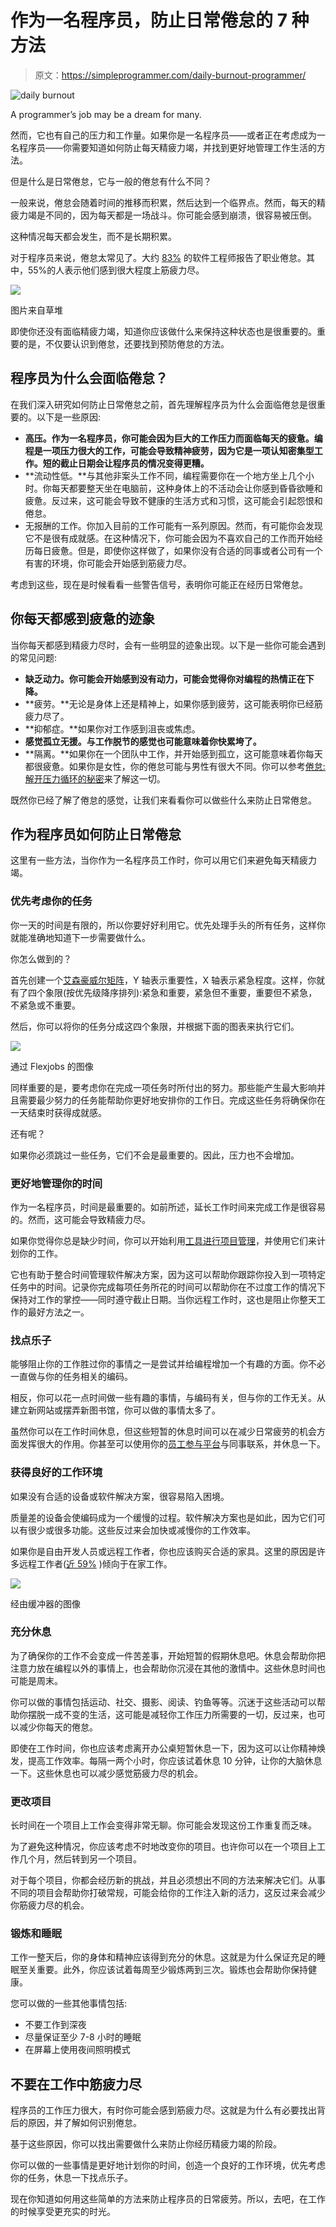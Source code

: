 # 作为一名程序员，防止日常倦怠的 7 种方法

> 原文：<https://simpleprogrammer.com/daily-burnout-programmer/>

![daily burnout](img/3a4f3186d208b041d23d488dd83fed9d.png)

A programmer’s job may be a dream for many.

然而，它也有自己的压力和工作量。如果你是一名程序员——或者正在考虑成为一名程序员——你需要知道如何防止每天精疲力竭，并找到更好地管理工作生活的方法。

但是什么是日常倦怠，它与一般的倦怠有什么不同？

一般来说，倦怠会随着时间的推移而积累，然后达到一个临界点。然而，每天的精疲力竭是不同的，因为每天都是一场战斗。你可能会感到崩溃，很容易被压倒。

这种情况每天都会发生，而不是长期积累。

对于程序员来说，倦怠太常见了。大约 [83%](https://haystack-books.s3.amazonaws.com/Study+to+understand+the+impact+of+COVID-19+on+Software+Engineers+-+Full+Report.pdf) 的软件工程师报告了职业倦怠。其中，55%的人表示他们感到很大程度上筋疲力尽。

![](img/8e585b886482639ff43814722ac96b9a.png)

图片来自草堆

即使你还没有面临精疲力竭，知道你应该做什么来保持这种状态也是很重要的。重要的是，不仅要认识到倦怠，还要找到预防倦怠的方法。

## 程序员为什么会面临倦怠？

在我们深入研究如何防止日常倦怠之前，首先理解程序员为什么会面临倦怠是很重要的。以下是一些原因:

*   **高压。作为一名程序员，你可能会因为巨大的工作压力而面临每天的疲惫。编程是一项压力很大的工作，可能会导致精神疲劳，因为它是一项认知密集型工作。短的截止日期会让程序员的情况变得更糟。**
*   **流动性低。**与其他非案头工作不同，编程需要你在一个地方坐上几个小时。你每天都要整天坐在电脑前，这种身体上的不活动会让你感到昏昏欲睡和疲惫。反过来，这可能会导致不健康的生活方式和习惯，这可能会引起怨恨和倦怠。
*   无报酬的工作。你加入目前的工作可能有一系列原因。然而，有可能你会发现它不是很有成就感。在这种情况下，你可能会因为不喜欢自己的工作而开始经历每日疲惫。但是，即使你这样做了，如果你没有合适的同事或者公司有一个有害的环境，你可能会开始感到筋疲力尽。

考虑到这些，现在是时候看看一些警告信号，表明你可能正在经历日常倦怠。

## 你每天都感到疲惫的迹象

当你每天都感到精疲力尽时，会有一些明显的迹象出现。以下是一些你可能会遇到的常见问题:

*   **缺乏动力。你可能会开始感到没有动力，可能会觉得你对编程的热情正在下降。**
*   **疲劳。**无论是身体上还是精神上，如果你感到疲劳，这可能表明你已经筋疲力尽了。
*   **抑郁症。**如果你对工作感到沮丧或焦虑。
*   **感觉孤立无援。与工作脱节的感觉也可能意味着你快累垮了。**
*   **隔离。**如果你在一个团队中工作，并开始感到孤立，这可能意味着你每天都很疲惫。如果你是女性，你的倦怠可能与男性有很大不同。你可以参考[倦怠:解开压力循环的秘密](https://www.amazon.com/dp/1984818325/makithecompsi-20)来了解这一切。

既然你已经了解了倦怠的感觉，让我们来看看你可以做些什么来防止日常倦怠。

## 作为程序员如何防止日常倦怠

这里有一些方法，当你作为一名程序员工作时，你可以用它们来避免每天精疲力竭。

### 优先考虑你的任务

你一天的时间是有限的，所以你要好好利用它。优先处理手头的所有任务，这样你就能准确地知道下一步需要做什么。

你怎么做到的？

首先创建一个[艾森豪威尔矩阵](https://www.amazon.com/dp/B09HG2RXP3/makithecompsi-20)，Y 轴表示重要性，X 轴表示紧急程度。这样，你就有了四个象限(按优先级降序排列):紧急和重要，紧急但不重要，重要但不紧急，不紧急或不重要。

然后，你可以将你的任务分成这四个象限，并根据下面的图表来执行它们。

![](img/cb1e548884cf54cba31dd2a3c08bfe0c.png)

通过 Flexjobs 的图像

同样重要的是，要考虑你在完成一项任务时所付出的努力。那些能产生最大影响并且需要最少努力的任务能帮助你更好地安排你的工作日。完成这些任务将确保你在一天结束时获得成就感。

还有呢？

如果你必须跳过一些任务，它们不会是最重要的。因此，压力也不会增加。

### 更好地管理你的时间

作为一名程序员，时间是最重要的。如前所述，延长工作时间来完成工作是很容易的。然而，这可能会导致精疲力尽。

如果你觉得你总是缺少时间，你可以开始利用[工具进行项目管理](https://attrock.com/blog/project-management-tools/)，并使用它们来计划你的工作。

它也有助于整合时间管理软件解决方案，因为这可以帮助你跟踪你投入到一项特定任务中的时间。记录你完成每项任务所花的时间可以帮助你在不过度工作的情况下保持对工作的掌控——同时遵守截止日期。当你远程工作时，这也是阻止你整天工作的最好方法之一。

### 找点乐子

能够阻止你的工作胜过你的事情之一是尝试并给编程增加一个有趣的方面。你不必一直做与你的任务相关的编码。

相反，你可以花一点时间做一些有趣的事情，与编码有关，但与你的工作无关。从建立新网站或摆弄新图书馆，你可以做的事情太多了。

虽然你可以在工作时间休息，但这些短暂的休息时间可以在减少日常疲劳的机会方面发挥很大的作用。你甚至可以使用你的[员工参与平台](https://technologyadvice.com/employee-engagement-solutions/)与同事联系，并休息一下。

### 获得良好的工作环境

如果没有合适的设备或软件解决方案，很容易陷入困境。

质量差的设备会使编码成为一个缓慢的过程。软件解决方案也是如此，因为它们可以有很少或很多功能。这些反过来会加快或减慢你的工作效率。

如果你是自由开发人员或远程工作者，你也应该购买合适的家具。这里的原因是许多远程工作者([近 59%](https://buffer.com/state-of-remote-work/2022) )倾向于在家工作。

![](img/db0c66e3896c8ed5b9e993b7f502aca8.png)

经由缓冲器的图像

### 充分休息

为了确保你的工作不会变成一件苦差事，开始短暂的假期休息吧。休息会帮助你把注意力放在编程以外的事情上，也会帮助你沉浸在其他的激情中。这些休息时间也可能是周末。

你可以做的事情包括运动、社交、摄影、阅读、钓鱼等等。沉迷于这些活动可以帮助你摆脱一成不变的生活，这可能是减轻你工作压力所需要的一切，反过来，也可以减少你每天的倦怠。

即使在工作时间，你也应该考虑离开办公桌短暂休息一下，因为这可以让你精神焕发，提高工作效率。每隔一两个小时，你应该试着休息 10 分钟，让你的大脑休息一下。这些休息也可以减少感觉筋疲力尽的机会。

### 更改项目

长时间在一个项目上工作会变得非常无聊。你可能会发现这份工作重复而乏味。

为了避免这种情况，你应该考虑不时地改变你的项目。也许你可以在一个项目上工作几个月，然后转到另一个项目。

对于每个项目，你都会经历新的挑战，并且必须想出不同的方法来解决它们。从事不同的项目会帮助你打破常规，可能会给你的工作注入新的活力，这反过来会减少你筋疲力尽的机会。

### 锻炼和睡眠

工作一整天后，你的身体和精神应该得到充分的休息。这就是为什么保证充足的睡眠至关重要。此外，你应该试着每周至少锻炼两到三次。锻炼也会帮助你保持健康。

您可以做的一些其他事情包括:

*   不要工作到深夜
*   尽量保证至少 7-8 小时的睡眠
*   在屏幕上使用夜间照明模式

## 不要在工作中筋疲力尽

程序员的工作压力很大，有时你可能会感到筋疲力尽。这就是为什么有必要找出背后的原因，并了解如何识别倦怠。

基于这些原因，你可以找出需要做什么来防止你经历精疲力竭的阶段。

你可以做的一些事情是更好地计划你的时间，创造一个良好的工作环境，优先考虑你的任务，休息一下找点乐子。

现在你知道如何用这些简单的方法来防止程序员的日常疲劳。所以，去吧，在工作的时候享受更充实的时光。